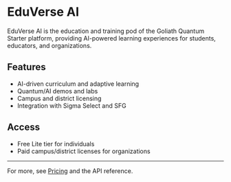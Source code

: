 # EduVerse AI

EduVerse AI is the education and training pod of the Goliath Quantum Starter platform, providing AI-powered learning experiences for students, educators, and organizations.

## Features

- AI-driven curriculum and adaptive learning
- Quantum/AI demos and labs
- Campus and district licensing
- Integration with Sigma Select and SFG

## Access

- Free Lite tier for individuals
- Paid campus/district licenses for organizations

---

For more, see [Pricing](../PRICING.md) and the API reference.
